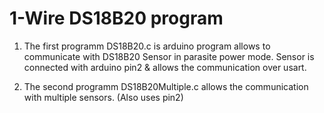 #   1-Wire DS18B20 program



1. The first programm DS18B20.c is arduino program allows to communicate with DS18B20 Sensor in parasite power mode.
Sensor is connected  with arduino pin2  & allows the communication over usart.


2. The second programm DS18B20Multiple.c allows the communication with multiple sensors. (Also uses pin2)

